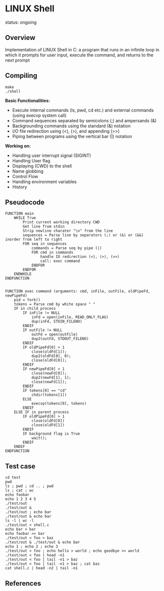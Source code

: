 # LINUX Shell
status: ongoing

## Overview
Implementation of LINUX Shell in C: a program that runs in an infinite loop in which it prompts for user input, execute the command, and returns to the next prompt

## Compiling
```shell
make
./shell
```

**Basic Functionalities:**
- Execute internal commands (ls, pwd, cd etc.) and external commands (using execvp system call)
- Command sequences separated by semicolons (;) and ampersands (&)
- Backgrounding commands using the standard (&) notation
- I/O file redirection using (<), (>), and appending (>>)
- Piping between programs using the vertical bar (|) notation

**Working on:**
- Handling user interrupt signal (SIGINT)
- Handling User flag
- Displaying (CWD) to the shell
- Name globbing
- Control Flow
- Handling environment variables
- History

## Pseudocode 
```
FUNCTION main 
    WHILE True 
        Print current working directory CWD 
        Get line from stdin
        Strip newline charater "\n" from the line
        sequences = Parse line by separators (;) or (&) or (&&) inorder from left to right
        FOR seq in sequences 
            commands = Parse seq by pipe (|)
            FOR cmd in commands
                handle IO redirection (<), (>), (>>)
                call: exec command 
            ENDFOR
        ENDFOR
    ENDWHILE
ENDFUNCTION


FUNCTION exec command (arguments: cmd, inFile, outFile, oldPipeFd, newPipeFd)
    pid = fork()
    tokens = Parse cmd by white space " "
    IF in child process
        IF inFile != NULL
            inFd = open(inFile, READ_ONLY_FLAG)
            dup(inFd, STDIN_FILENO)
        ENDIF
        IF outFile != NULL
            outFd = open(outFile)
            dup2(outFd, STDOUT_FILENO)
        ENDIF
        IF oldPipeFd[0] > 1
            close(oldFd[1]);    
            dup2(oldFd[0], 0);  
            close(oldFd[0]);
        ENDIF
        IF newPipeFd[0] > 1
            close(newFd[0]);    
            dup2(newFd[1], 1);  
            close(newFd[1]);
        ENDIF
        IF tokens[0] == "cd"
            chdir(tokens[1])
        ELSE
            execvp(tokens[0], tokens)
        ENDIF
    ELSE IF in parent process
        IF oldPipeFd[0] > 1
            close(oldFd[0]) 
            close(oldFd[1])
        ENDIF
        IF background flag is True
            wait();
        ENDIF
    ENDIF
ENDFUNCTION
```

## Test case 
```shell
cd test
pwd
ls ; pwd ; cd .. ; pwd
ls ; cat ; wc
echo foobar
echo 1 2 3 4 5
./test/out
./test/out &
./test/out ; echo bar
./test/out & echo bar
ls -l | wc -l
./test/out < shell.c
echo bar > bar
echo foobar >> bar
./test/out < foo > baz
./test/out & ./test/out & echo bar
echo 1 ; echo 2 ; echo 3
./test/out < foo ; echo hello > world ; echo goodbye >> world
./test/out < foo | head -n1
./test/out < foo | tail -n1 > baz
./test/out < foo | tail -n1 > baz ; cat baz
cat shell.c | head -n2 | tail -n1
```

## References
